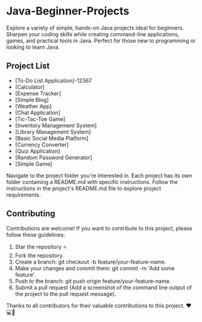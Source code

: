 # Java-Beginner-Projects
Explore a variety of simple, hands-on Java projects ideal for beginners. Sharpen your coding skills while creating command-line applications, games, and practical tools in Java. Perfect for those new to programming or looking to learn Java.

## Project List 

- [To-Do List Application]-12367
- [Calculator]
- [Expense Tracker]
- [Simple Blog]
- [Weather App]
- [Chat Application]
- [Tic-Tac-Toe Game]
- [Inventory Management System]
- [Library Management System]
- [Basic Social Media Platform]
- [Currency Converter]
- [Quiz Application]
- [Random Password Generator]
- [Simple Game]

Navigate to the project folder you're interested in. Each project has its own folder containing a README.md with specific instructions.
Follow the instructions in the project's README.md file to explore project requirements.

## Contributing
Contributions are welcome! If you want to contribute to this project, please follow these guidelines:

1. Star the repository ⭐
2. Fork the repository.
3. Create a branch: git checkout -b feature/your-feature-name.
4. Make your changes and commit them: git commit -m 'Add some feature'.
5. Push to the branch: git push origin feature/your-feature-name.
6. Submit a pull request (Add a screenshot of the command line output of the project to the pull request message).

Thanks to all contributors for their valuable contributions to this project. ❤️💻🚀
